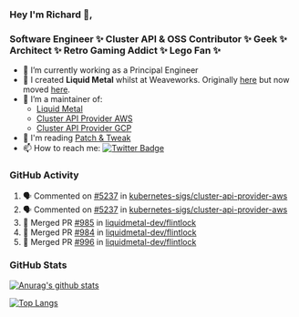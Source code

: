### Hey I'm Richard 👋, 

<h3 align="left">Software Engineer ✨ Cluster API & OSS Contributor ✨ Geek ✨ Architect ✨ Retro Gaming Addict ✨ Lego Fan ✨</h3>

- 🔭 I’m currently working as a Principal Engineer
- 📯 I created **Liquid Metal** whilst at Weaveworks. Originally [here](https://github.com/weaveworks-liquidmetal) but now moved [here](https://github.com/liquidmetal-dev).
- 👯 I’m a maintainer of:
  -  [Liquid Metal](https://github.com/liquidmetal-dev)
  -  [Cluster API Provider AWS](https://github.com/kubernetes-sigs/cluster-api-provider-aws)
  -  [Cluster API Provider GCP](https://github.com/kubernetes-sigs/cluster-api-provider-gcp)
- 💬 I'm reading [Patch & Tweak](https://bjooks.com/products/patch-tweak-exploring-modular-synthesis)
- 📫 How to reach me: [![Twitter Badge](https://img.shields.io/badge/-@fruit_case-00acee?style=flat&logo=Twitter&logoColor=white)](https://twitter.com/intent/follow?screen_name=fruit_case "Follow on Twitter")

### GitHub Activity 

<!--START_SECTION:activity-->
1. 🗣 Commented on [#5237](https://github.com/kubernetes-sigs/cluster-api-provider-aws/issues/5237#issuecomment-2576804956) in [kubernetes-sigs/cluster-api-provider-aws](https://github.com/kubernetes-sigs/cluster-api-provider-aws)
2. 🗣 Commented on [#5237](https://github.com/kubernetes-sigs/cluster-api-provider-aws/issues/5237#issuecomment-2576710438) in [kubernetes-sigs/cluster-api-provider-aws](https://github.com/kubernetes-sigs/cluster-api-provider-aws)
3. 🎉 Merged PR [#985](https://github.com/liquidmetal-dev/flintlock/pull/985) in [liquidmetal-dev/flintlock](https://github.com/liquidmetal-dev/flintlock)
4. 🎉 Merged PR [#984](https://github.com/liquidmetal-dev/flintlock/pull/984) in [liquidmetal-dev/flintlock](https://github.com/liquidmetal-dev/flintlock)
5. 🎉 Merged PR [#996](https://github.com/liquidmetal-dev/flintlock/pull/996) in [liquidmetal-dev/flintlock](https://github.com/liquidmetal-dev/flintlock)
<!--END_SECTION:activity-->

### GitHub Stats

[![Anurag's github stats](https://github-readme-stats.vercel.app/api?username=richardcase&count_private=true&show_icons=true)](https://github.com/anuraghazra/github-readme-stats)

[![Top Langs](https://github-readme-stats.vercel.app/api/top-langs/?username=richardcase&hide=html&layout=compact)](https://github.com/anuraghazra/github-readme-stats)
